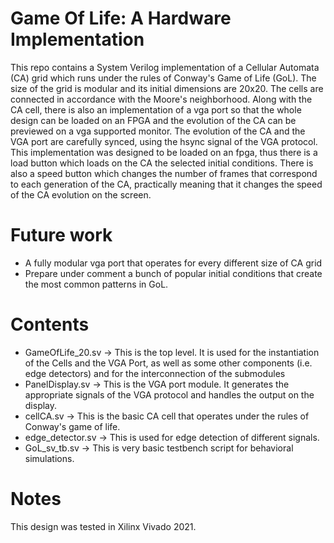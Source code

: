 # Game Of Life: A Hardware Implementation
This repo contains a System Verilog implementation of a Cellular Automata (CA) grid which runs under the rules of Conway's Game of Life (GoL). The size of the grid is modular and its initial dimensions are 20x20. The cells are connected in accordance with the Moore's neighborhood.
Along with the CA cell, there is also an implementation of a vga port so that the whole design can be loaded on an FPGA and the evolution of the CA can be previewed on a vga supported monitor.
The evolution of the CA and the VGA port are carefully synced, using the hsync signal of the VGA protocol.
This implementation was designed to be loaded on an fpga, thus there is a load button which loads on the CA the selected initial conditions. There is also a speed button which changes the number of frames that correspond to each generation of the CA, practically meaning that it changes the speed of the CA evolution on the screen.

# Future work
- A fully modular vga port that operates for every different size of CA grid
- Prepare under comment a bunch of popular initial conditions that create the most common patterns in GoL.

# Contents
- GameOfLife_20.sv -> This is the top level. It is used for the instantiation of the Cells and the VGA Port, as well as some other components (i.e. edge detectors) and for the interconnection of the submodules
- PanelDisplay.sv -> This is the VGA port module. It generates the appropriate signals of the VGA protocol and handles the output on the display.
- cellCA.sv -> This is the basic CA cell that operates under the rules of Conway's game of life.
- edge_detector.sv -> This is used for edge detection of different signals.
- GoL_sv_tb.sv -> This is very basic testbench script for behavioral simulations.

# Notes
This design was tested in Xilinx Vivado 2021.
